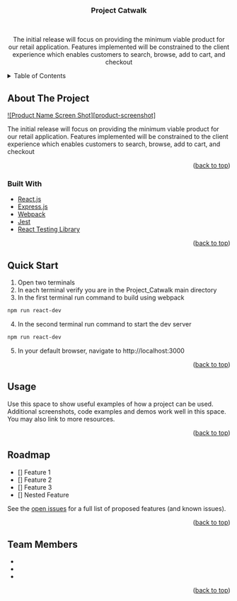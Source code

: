 <!-- PROJECT SHIELDS -->
<!--
*** I'm using markdown "reference style" links for readability.
*** Reference links are enclosed in brackets [ ] instead of parentheses ( ).
*** See the bottom of this document for the declaration of the reference variables
*** for contributors-url, forks-url, etc. This is an optional, concise syntax you may use.
*** https://www.markdownguide.org/basic-syntax/#reference-style-links
-->


<!-- PROJECT LOGO -->
<br />
<!--
<div align="center">
  <a href="https://github.com/INGENIOUS-LY/Project_Catwalk/">
    <img src="images/logo.png" alt="Logo" width="80" height="80">
  </a>
-->

<h3 align="center">Project Catwalk</h3>
<br />
  <p align="center">
    The initial release will focus on providing the minimum viable product for our retail application. Features implemented will be constrained to the client experience which enables customers to search, browse, add to cart, and checkout
    <br />
  </p>
</div>



<!-- TABLE OF CONTENTS -->
<details>
  <summary>Table of Contents</summary>
  <ol>
    <li>
      <a href="#about-the-project">About The Project</a>
      <ul>
        <li><a href="#built-with">Built With</a></li>
      </ul>
    </li>
    <li>
      <a href="#getting-started">Getting Started</a>
      <ul>
        <li><a href="#prerequisites">Prerequisites</a></li>
        <li><a href="#installation">Installation</a></li>
      </ul>
    </li>
    <li><a href="#usage">Usage</a></li>
    <li><a href="#roadmap">Roadmap</a></li>
  </ol>
</details>



<!-- ABOUT THE PROJECT -->
## About The Project

[![Product Name Screen Shot][product-screenshot]](https://example.com)

The initial release will focus on providing the minimum viable product for our retail application. Features implemented will be constrained to the client experience which enables customers to search, browse, add to cart, and checkout

<!--
Here's a blank template to get started: To avoid retyping too much info. Do a search and replace with your text editor for the following: `github_username`, `repo_name`, `twitter_handle`, `linkedin_username`, `email`, `email_client`, `project_title`, `project_description` 
-->

<p align="right">(<a href="#top">back to top</a>)</p>



### Built With


* [React.js](https://reactjs.org/)
* [Express.js](https://vuejs.org/)
* [Webpack](https://angular.io/)
* [Jest](https://jestjs.io/)
* [React Testing Library](https://testing-library.com/)


<p align="right">(<a href="#top">back to top</a>)</p>



<!-- GETTING STARTED -->
## Quick Start

1. Open two terminals
2. In each terminal verify you are in the Project_Catwalk main directory
3. In the first terminal run command to build using webpack
  ```sh
  npm run react-dev
  ```
4. In the second terminal run command to start the dev server
  ```sh
  npm run react-dev
  ```
5. In your default browser, navigate to http://localhost:3000
   
<div id="top"></div>

<p align="right">(<a href="#top">back to top</a>)</p>



<!-- USAGE EXAMPLES -->
## Usage

Use this space to show useful examples of how a project can be used. Additional screenshots, code examples and demos work well in this space. You may also link to more resources.

<p align="right">(<a href="#top">back to top</a>)</p>



<!-- ROADMAP -->
## Roadmap

- [] Feature 1
- [] Feature 2
- [] Feature 3
- [] Nested Feature

See the [open issues](https://github.com/github_username/repo_name/issues) for a full list of proposed features (and known issues).

<p align="right">(<a href="#top">back to top</a>)</p>

<!-- ACKNOWLEDGMENTS -->
## Team Members

* []()
* []()
* []()

<p align="right">(<a href="#top">back to top</a>)</p>

<!-- MARKDOWN LINKS & IMAGES -->
<!-- https://www.markdownguide.org/basic-syntax/#reference-style-links -->
[contributors-shield]: https://img.shields.io/github/contributors/github_username/repo_name.svg?style=for-the-badge
[contributors-url]: https://github.com/github_username/repo_name/graphs/contributors
[forks-shield]: https://img.shields.io/github/forks/github_username/repo_name.svg?style=for-the-badge
